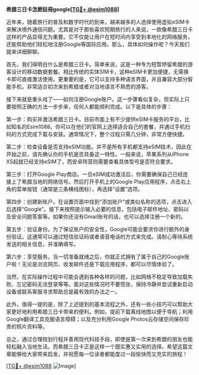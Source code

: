 **希腊三日卡怎麽註冊google[[TG💪+ @esim1088](https://t.me/s/esim1088)]**

近年来，随着旅行的普及和数字时代的到来，越来越多的人选择使用虚拟eSIM卡来解决境外通信问题。尤其是对于那些喜欢短期旅行的人来说，一款像希腊三日卡这样的产品显得尤为重要。它不仅能让用户在短时间内享受到本地化的网络服务，还能帮助他们轻松地注册Google等国际应用。那么，具体如何操作呢？今天我们就来详细聊聊。

首先，我们得明白什么是希腊三日卡。简单来说，这是一种专为短暂停留希腊的游客设计的移动数据套餐。相比传统的实体SIM卡，这种eSIM卡更加便捷，无需换卡即可直接激活使用。更重要的是，它可以支持多种语言界面，并且兼容大部分智能手机，非常适合初次来到希腊或者对当地语言不熟悉的游客。

接下来就是重头戏了——如何注册Google账户。这一步骤看似复杂，但实际上只要按照正确的方法一步步来，任何人都能顺利完成。以下是具体的步骤：

第一步：购买并激活希腊三日卡。目前市面上有不少提供eSIM卡服务的平台，比如知名的Esim1088。你可以在他们的官网上选择适合自己的套餐，并通过手机扫码的方式完成下载与安装。通常情况下，整个过程只需几分钟，非常方便快捷。

第二步：检查设备是否支持eSIM功能。并不是所有手机都支持eSIM技术，因此在开始之前，请先确认你的手机是否具备这一特性。一般来说，苹果系列从iPhone XS起就已经支持eSIM了，而安卓阵营则需要查看具体型号是否符合要求。

第三步：打开Google Play商店。一旦eSIM成功激活后，你需要确保自己已经连接上了希腊当地的网络信号。然后打开手机上的Google Play应用程序，点击右上角的菜单按钮（通常是三条横线图标），再选择“设置”选项。

第四步：创建新账户。在设置页面中找到“添加账户”或类似名称的选项，点击进入后选择“Google”。接下来按照提示输入必要的信息，包括电子邮件地址、密码以及安全问题答案等。如果你还没有Gmail账号的话，也可以选择注册一个新的。

第五步：验证身份。为了保证账户的安全性，Google可能会要求你进行额外的身份验证。这通常可以通过短信验证码或者语音电话的方式来完成。请耐心等待系统发送的相关信息，并准确填写。

第六步：享受服务。当一切准备就绪之后，你就正式拥有了属于自己的Google账户啦！无论是浏览网页、收发邮件还是下载应用程序，都可以尽情体验了。

当然，在实际操作过程中可能会遇到各种各样的问题，比如网络不稳定导致加载失败、忘记密码无法登录等等。面对这些情况时不要慌张，保持冷静并尝试重新启动设备或联系客服寻求帮助总是最有效的办法之一。

此外，值得一提的是，除了上述提到的基本流程之外，还有一些小技巧可以帮助大家更好地利用希腊三日卡带来的便利。例如，提前下载离线地图以便于导航；利用Google翻译工具克服语言障碍；以及充分利用Google Photos云存储空间保存珍贵的照片资料等。

总之，通过合理规划行程并善用现代科技手段，即使是第一次来到希腊的朋友也能轻松融入当地生活。而希腊三日卡正是这样一个既实惠又实用的选择。希望这篇文章能够给大家带来启发，并祝愿每一位读者都能度过一段愉快而又充实的旅程！

[[TG💪+ @esim1088](https://t.me/s/esim1088) ![Image](https://i.postimg.cc/4NQfJmqS/Snipaste-2025-05-13-00-14-12.png)]